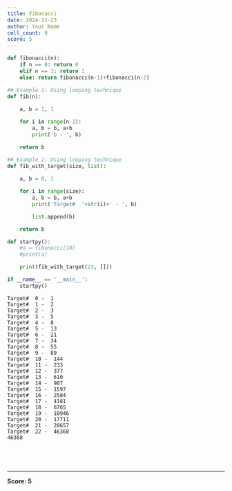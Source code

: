 ```yaml
---
title: Fibonacci
date: 2024-11-23
author: Your Name
cell_count: 9
score: 5
---
```


```python
def fibonacci(n):
    if n == 0: return 0
    elif n == 1: return 1
    else: return fibonacci(n-1)+fibonacci(n-2)
```


```python
## Example 1: Using looping technique
def fib(n):
    
    a, b = 1, 1

    for i in range(n-1):
        a, b = b, a+b
        print('b : ', b)

    return b
```


```python
## Example 1: Using looping technique
def fib_with_target(size, list):
    
    a, b = 0, 1

    for i in range(size):
        a, b = b, a+b
        print('Target#  '+str(i)+' - ', b)

        list.append(b)

    return b     
```


```python
def startpy():
    #a = fibonacci(10)
    #print(a)

    print(fib_with_target(23, []))
```


```python
if __name__ == '__main__':
    startpy()
```

    Target#  0 -  1
    Target#  1 -  2
    Target#  2 -  3
    Target#  3 -  5
    Target#  4 -  8
    Target#  5 -  13
    Target#  6 -  21
    Target#  7 -  34
    Target#  8 -  55
    Target#  9 -  89
    Target#  10 -  144
    Target#  11 -  233
    Target#  12 -  377
    Target#  13 -  610
    Target#  14 -  987
    Target#  15 -  1597
    Target#  16 -  2584
    Target#  17 -  4181
    Target#  18 -  6765
    Target#  19 -  10946
    Target#  20 -  17711
    Target#  21 -  28657
    Target#  22 -  46368
    46368



```python

```


```python

```


```python

```


```python

```


---
**Score: 5**
